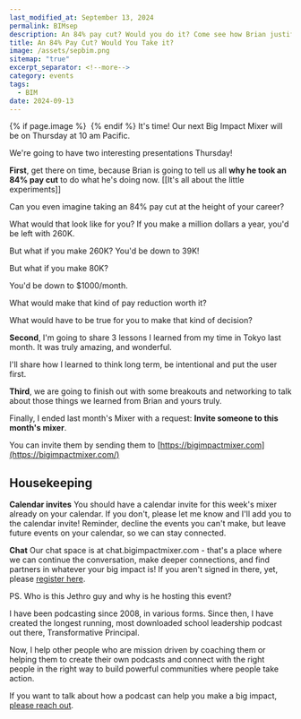 ```yaml
---
last_modified_at: September 13, 2024
permalink: BIMsep
description: An 84% pay cut? Would you do it? Come see how Brian justified that decision at the Big Impact Mixer this coming Thursday.
title: An 84% Pay Cut? Would You Take it?
image: /assets/sepbim.png
sitemap: "true"
excerpt_separator: <!--more-->
category: events
tags:
  - BIM
date: 2024-09-13
---
```

{% if page.image %} <img src="{{ page.image }}" alt=""> {% endif %}
It's time! Our next Big Impact Mixer will be on Thursday at 10 am Pacific.

We're going to have two interesting presentations Thursday!

**First**, get there on time, because Brian is going to tell us all **why he took an 84% pay cut** to do what he's doing now. [[It's all about the little experiments]]

Can you even imagine taking an 84% pay cut at the height of your career?

What would that look like for you? If you make a million dollars a year, you'd be left with 260K.

But what if you make 260K? You'd be down to 39K!

But what if you make 80K?

You'd be down to $1000/month.

What would make that kind of pay reduction worth it?

What would have to be true for you to make that kind of decision?

**Second**, I'm going to share 3 lessons I learned from my time in Tokyo last month. It was truly amazing, and wonderful. 
<!--more-->
I'll share how I learned to think long term, be intentional and put the user first.

**Third**, we are going to finish out with some breakouts and networking to talk about those things we learned from Brian and yours truly. 

Finally, I ended last month's Mixer with a request: **Invite someone to this month's mixer**.

You can invite them by sending them to [https://bigimpactmixer.com](https://bigimpactmixer.com/)

## Housekeeping

**Calendar invites** You should have a calendar invite for this week's mixer already on your calendar. If you don't, please let me know and I'll add you to the calendar invite! Reminder, decline the events you can't make, but leave future events on your calendar, so we can stay connected.

**Chat** Our chat space is at chat.bigimpactmixer.com - that's a place where we can continue the conversation, make deeper connections, and find partners in whatever your big impact is! If you aren't signed in there, yet, please [register here](https://chat.bigimpactmixer.com/join/aw0m-8m7Z-ZPVJ).

PS. Who is this Jethro guy and why is he hosting this event?

I have been podcasting since 2008, in various forms. Since then, I have created the longest running, most downloaded school leadership podcast out there, Transformative Principal.

Now, I help other people who are mission driven by coaching them or helping them to create their own podcasts and connect with the right people in the right way to build powerful communities where people take action.

If you want to talk about how a podcast can help you make a big impact, [please reach out](mailto:jethro@transformativeprincipal.com).